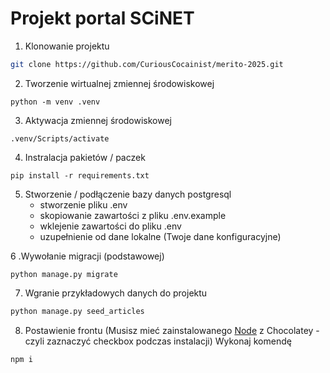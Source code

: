 # Projekt portal SCiNET  
1. Klonowanie projektu

```sh
git clone https://github.com/CuriousCocainist/merito-2025.git
```

2. Tworzenie wirtualnej zmiennej środowiskowej
```shell
python -m venv .venv
```

3. Aktywacja zmiennej środowiskowej
```shell
.venv/Scripts/activate
```

4. Instralacja pakietów / paczek
```shell
pip install -r requirements.txt
```
5. Stworzenie / podłączenie bazy danych postgresql
   - stworzenie pliku .env
   - skopiowanie zawartości z pliku .env.example
   - wklejenie zawartości do pliku .env
   - uzupełnienie od dane lokalne (Twoje dane konfiguracyjne)

6 .Wywołanie migracji (podstawowej)
```shell
python manage.py migrate
```

7. Wgranie przykładowych danych do projektu
```sh
python manage.py seed_articles
```

8. Postawienie frontu (Musisz mieć zainstalowanego  [Node](https://nodejs.org/en) z Chocolatey - czyli zaznaczyć checkbox podczas instalacji)
Wykonaj komendę 
```sh
npm i
```
